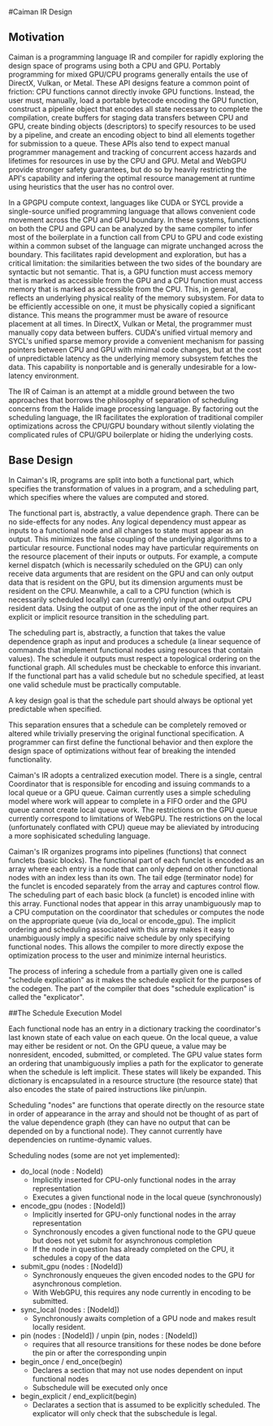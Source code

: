 #Caiman IR Design

## Motivation
Caiman is a programming language IR and compiler for rapidly exploring the design space of programs using both a CPU and GPU.  Portably programming for mixed GPU/CPU programs generally entails the use of DirectX, Vulkan, or Metal.  These API designs feature a common point of friction: CPU functions cannot directly invoke GPU functions.  Instead, the user must, manually, load a portable bytecode encoding the GPU function, construct a pipeline object that encodes all state necessary to complete the compilation, create buffers for staging data transfers between CPU and GPU, create binding objects (descriptors) to specify resources to be used by a pipeline, and create an encoding object to bind all elements together for submission to a queue.  These APIs also tend to expect manual programmer management and tracking of concurrent access hazards and lifetimes for resources in use by the CPU and GPU.  Metal and WebGPU provide stronger safety guarantees, but do so by heavily restricting the API's capability and infering the optimal resource management at runtime using heuristics that the user has no control over.

In a GPGPU compute context, languages like CUDA or SYCL provide a single-source unified programming language that allows convenient code movement across the CPU and GPU boundary.  In these systems, functions on both the CPU and GPU can be analyzed by the same compiler to infer most of the boilerplate in a function call from CPU to GPU and code existing within a common subset of the language can migrate unchanged across the boundary.  This facilitates rapid development and exploration, but has a critical limitation: the similarities between the two sides of the boundary are  syntactic but not semantic.  That is, a GPU function must access memory that is marked as accessible from the GPU and a CPU function must access memory that is marked as accessible from the CPU.  This, in general, reflects an underlying physical reality of the memory subsystem.  For data to be efficiently accessible on one, it must be physically copied a significant distance.  This means the programmer must be aware of resource placement at all times.  In DirectX, Vulkan or Metal, the programmer must manually copy data between buffers.  CUDA's unified virtual memory and SYCL's unified sparse memory provide a convenient mechanism for passing pointers between CPU and GPU with minimal code changes, but at the cost of unpredictable latency as the underlying memory subsystem fetches the data.  This capability is nonportable and is generally undesirable for a low-latency environment.

The IR of Caiman is an attempt at a middle ground between the two approaches that borrows the philosophy of separation of scheduling concerns from the Halide image processing language.  By factoring out the scheduling language, the IR facilitates the exploration of traditional compiler optimizations across the CPU/GPU boundary without silently violating the complicated rules of CPU/GPU boilerplate or hiding the underlying costs.

## Base Design

In Caiman's IR, programs are split into both a functional part, which specifies the transformation of values in a program, and a scheduling part, which specifies where the values are computed and stored.

The functional part is, abstractly, a value dependence graph.  There can be no side-effects for any nodes.  Any logical dependency must appear as inputs to a functional node and all changes to state must appear as an output.  This minimizes the false coupling of the underlying algorithms to a particular resource.  Functional nodes may have particular requirements on the resource placement of their inputs or outputs.  For example, a compute kernel dispatch (which is necessarily scheduled on the GPU) can only receive data arguments that are resident on the GPU and can only output data that is resident on the GPU, but its dimension arguments must be resident on the CPU.  Meanwhile, a call to a CPU function (which is necessarily scheduled locally) can (currently) only input and output CPU resident data.  Using the output of one as the input of the other requires an explicit or implicit resource transition in the scheduling part.

The scheduling part is, abstractly, a function that takes the value dependence graph as input and produces a schedule (a linear sequence of commands that implement functional nodes using resources that contain values).  The schedule it outputs must respect a topological ordering on the functional graph.  All schedules must be checkable to enforce this invariant.  If the functional part has a valid schedule but no schedule specified, at least one valid schedule must be practically computable.

A key design goal is that the schedule part should always be optional yet predictable when specified.

This separation ensures that a schedule can be completely removed or altered while trivially preserving the original functional specification.  A programmer can first define the functional behavior and then explore the design space of optimizations without fear of breaking the intended functionality.

Caiman's IR adopts a centralized execution model.  There is a single, central Coordinator that is responsible for encoding and issuing commands to a local queue or a GPU queue.  Caiman currently uses a simple scheduling model where work will appear to complete in a FIFO order and the GPU queue cannot create local queue work.  The restrictions on the GPU queue currently correspond to limitations of WebGPU.  The restrictions on the local (unfortunately conflated with CPU) queue may be alieviated by introducing a more sophisicated scheduling language.

Caiman's IR organizes programs into pipelines (functions) that connect funclets (basic blocks).  The functional part of each funclet is encoded as an array where each entry is a node that can only depend on other functional nodes with an index less than its own.  The tail edge (terminator node) for the funclet is encoded separately from the array and captures control flow.  The scheduling part of each basic block (a funclet) is encoded inline with this array.  Functional nodes that appear in this array unambiguously map to a CPU computation on the coordinator that schedules or computes the node on the appropriate queue (via do_local or encode_gpu).  The implicit ordering and scheduling associated with this array makes it easy to unambiguously imply a specific naive schedule by only specifying functional nodes.  This allows the compiler to more directly expose the optimization process to the user and minimize internal heuristics.

The process of infering a schedule from a partially given one is called "schedule explication" as it makes the schedule explicit for the purposes of the codegen.  The part of the compiler that does "schedule explication" is called the "explicator".

##The Schedule Execution Model

Each functional node has an entry in a dictionary tracking the coordinator's last known state of each value on each queue. On the local queue, a value may either be resident or not.  On the GPU queue, a value may be nonresident, encoded, submitted, or completed.  The GPU value states form an ordering that unambiguously implies a path for the explicator to generate when the schedule is left implicit.  These states will likely be expanded.  This dictionary is encapsulated in a resource structure (the resource state) that also encodes the state of paired instructions like pin/unpin.

Scheduling "nodes" are functions that operate directly on the resource state in order of appearance in the array and should not be thought of as part of the value dependence graph (they can have no output that can be depended on by a functional node).  They cannot currently have dependencies on runtime-dynamic values.

Scheduling nodes (some are not yet implemented):
- do_local (node : NodeId)
	- Implicitly inserted for CPU-only functional nodes in the array representation
	- Executes a given functional node in the local queue (synchronously)
- encode_gpu (nodes : [NodeId])
	- Implicitly inserted for GPU-only functional nodes in the array representation
	- Synchronously encodes a given functional node to the GPU queue but does not yet submit for asynchronous completion
	- If the node in question has already completed on the CPU, it schedules a copy of the data
- submit_gpu (nodes : [NodeId])
	- Synchronously enqueues the given encoded nodes to the GPU for asynchronous completion.
	- With WebGPU, this requires any node currently in encoding to be submitted.
- sync_local (nodes : [NodeId])
	- Synchronously awaits completion of a GPU node and makes result locally resident.
- pin (nodes : [NodeId]) / unpin (pin, nodes : [NodeId])
	- requires that all resource transitions for these nodes be done before the pin or after the corresponding unpin
- begin_once / end_once(begin)
	- Declares a section that may not use nodes dependent on input functional nodes
	- Subschedule will be executed only once
- begin_explicit / end_explicit(begin)
	- Declarates a section that is assumed to be explicitly scheduled.  The explicator will only check that the subschedule is legal.

